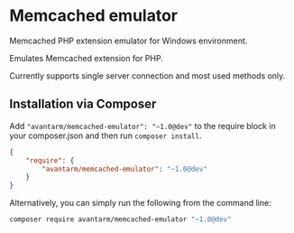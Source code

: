# Memcached emulator


Memcached PHP extension emulator for Windows environment. 

Emulates Memcached extension for PHP.

Currently supports single server connection and most used methods only.
 
## Installation via Composer

Add `"avantarm/memcached-emulator": "~1.0@dev"` to the require block in your composer.json and then run `composer install`.

```json
{
	"require": {
		"avantarm/memcached-emulator": "~1.0@dev"
	}
}
```

Alternatively, you can simply run the following from the command line:

```sh
composer require avantarm/memcached-emulator "~1.0@dev"
```
